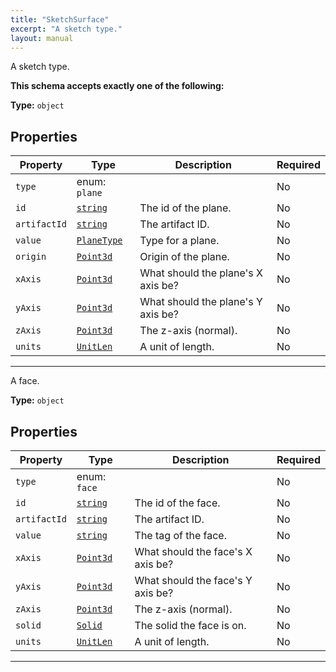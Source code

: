 ```yaml
---
title: "SketchSurface"
excerpt: "A sketch type."
layout: manual
---
```


A sketch type.





**This schema accepts exactly one of the following:**


**Type:** `object`





## Properties

| Property | Type | Description | Required |
|----------|------|-------------|----------|
| `type` |enum: `plane`|  | No |
| `id` |[`string`](/docs/kcl/types/string)| The id of the plane. | No |
| `artifactId` |[`string`](/docs/kcl/types/string)| The artifact ID. | No |
| `value` |[`PlaneType`](/docs/kcl/types/PlaneType)| Type for a plane. | No |
| `origin` |[`Point3d`](/docs/kcl/types/Point3d)| Origin of the plane. | No |
| `xAxis` |[`Point3d`](/docs/kcl/types/Point3d)| What should the plane's X axis be? | No |
| `yAxis` |[`Point3d`](/docs/kcl/types/Point3d)| What should the plane's Y axis be? | No |
| `zAxis` |[`Point3d`](/docs/kcl/types/Point3d)| The z-axis (normal). | No |
| `units` |[`UnitLen`](/docs/kcl/types/UnitLen)| A unit of length. | No |


----
A face.

**Type:** `object`





## Properties

| Property | Type | Description | Required |
|----------|------|-------------|----------|
| `type` |enum: `face`|  | No |
| `id` |[`string`](/docs/kcl/types/string)| The id of the face. | No |
| `artifactId` |[`string`](/docs/kcl/types/string)| The artifact ID. | No |
| `value` |[`string`](/docs/kcl/types/string)| The tag of the face. | No |
| `xAxis` |[`Point3d`](/docs/kcl/types/Point3d)| What should the face's X axis be? | No |
| `yAxis` |[`Point3d`](/docs/kcl/types/Point3d)| What should the face's Y axis be? | No |
| `zAxis` |[`Point3d`](/docs/kcl/types/Point3d)| The z-axis (normal). | No |
| `solid` |[`Solid`](/docs/kcl/types/Solid)| The solid the face is on. | No |
| `units` |[`UnitLen`](/docs/kcl/types/UnitLen)| A unit of length. | No |


----




